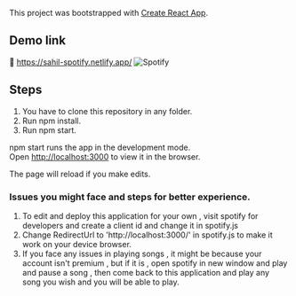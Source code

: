 This project was bootstrapped with [Create React App](https://github.com/facebook/create-react-app).
## Demo link
🔗 https://sahil-spotify.netlify.app/
![Spotify](https://www.howtogeek.com/wp-content/uploads/2020/06/xSptoify-logo-vertical-with-text-on-black.png.pagespeed.gp+jp+jw+pj+ws+js+rj+rp+rw+ri+cp+md.ic.CEQf1vNU7m.png)

## Steps

1. You have to clone this repository in any folder.
2. Run npm install.
3. Run npm start.

npm start runs the app in the development mode.<br />
Open [http://localhost:3000](http://localhost:3000) to view it in the browser.

The page will reload if you make edits.<br />

### Issues you might face and steps for better experience.

1. To edit and deploy this application for your own , visit spotify for developers and create a client id and change it in spotify.js
2. Change RedirectUrl to 'http://localhost:3000/' in spotify.js to make it work on your device browser.
3. If you face any issues in playing songs , it might be because your account isn't premium , but if it is , open spotify in new window and play and pause a song , then come back to this application and play any song you wish and you will be able to play. 

